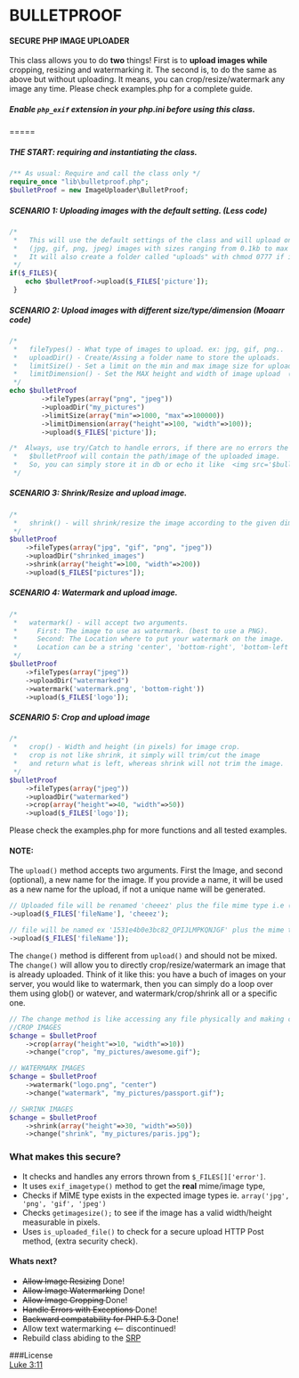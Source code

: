 # BULLETPROOF
#### SECURE PHP IMAGE UPLOADER
This class allows you to do **two** things!
First is to **upload images while** cropping, resizing and watermarking it.
The second is, to do the same as above but without uploading.
It means, you can crop/resize/watermark any image any time.
Please check examples.php for a complete guide.

##### **Enable** `php_exif` extension in your php.ini before using this class.
=====
##### THE START: requiring and instantiating the class.
````php
/** As usual: Require and call the class only */
require_once "lib\bulletproof.php";
$bulletProof = new ImageUploader\BulletProof;
````

##### SCENARIO 1: Uploading images with the default setting. (Less code)
````php
/*
 *   This will use the default settings of the class and will upload only
 *   (jpg, gif, png, jpeg) images with sizes ranging from 0.1kb to max 30kbs
 *   It will also create a folder called "uploads" with chmod 0777 if it does not exist.
 */ 
if($_FILES){
    echo $bulletProof->upload($_FILES['picture']);
 }
````

##### SCENARIO 2: Upload images with different size/type/dimension (Moaarr code)
````php
/*
 *   fileTypes() - What type of images to upload. ex: jpg, gif, png..
 *   uploadDir() - Create/Assing a folder name to store the uploads.
 *   limitSize() - Set a limit on the min and max image size for uploads (in bytes)
 *   limitDimension() - Set the MAX height and width of image upload  (in pixels)
 */
echo $bulletProof
        ->fileTypes(array("png", "jpeg"))
        ->uploadDir("my_pictures")
        ->limitSize(array("min"=>1000, "max"=>100000))
        ->limitDimension(array("height"=>100, "width"=>100));
        ->upload($_FILES['picture']);

/*  Always, use try/Catch to handle errors, if there are no errors the variable
 *   $bulletProof will contain the path/image of the uploaded image.
 *   So, you can simply store it in db or echo it like  <img src='$bulletProof' />;        
 */
````

##### SCENARIO 3: Shrink/Resize and upload image.
````php
/*
 *   shrink() - will shrink/resize the image according to the given dimensions (in pixels)
 */
$bulletProof
    ->fileTypes(array("jpg", "gif", "png", "jpeg"))
    ->uploadDir("shrinked_images")
    ->shrink(array("height"=>100, "width"=>200))
    ->upload($_FILES["pictures"]);
````

##### SCENARIO 4: Watermark and upload image.
````php
/*
 *   watermark() - will accept two arguments.
 *     First: The image to use as watermark. (best to use a PNG).
 *     Second: The Location where to put your watermark on the image.
 *     Location can be a string 'center', 'bottom-right', 'bottom-left', 'top-left'...
 */
$bulletProof
    ->fileTypes(array("jpeg"))
    ->uploadDir("watermarked")
    ->watermark('watermark.png', 'bottom-right'))
    ->upload($_FILES['logo']);
````


##### SCENARIO 5: Crop and upload image
````php
/*
 *   crop() - Width and height (in pixels) for image crop.
 *   crop is not like shrink, it simply will trim/cut the image
 *   and return what is left, whereas shrink will not trim the image.
 */
$bulletProof
    ->fileTypes(array("jpeg"))
    ->uploadDir("watermarked")
    ->crop(array("height"=>40, "width"=>50))
    ->upload($_FILES['logo']);
````

Please check the examples.php for more functions and all tested examples.


#### NOTE:
 The `upload()` method accepts two arguments. First the Image, and second (optional), a new name for the image.
 If you provide a name, it will be used as a new name for the upload, if not a unique name will be generated.
````php
// Uploaded file will be renamed 'cheeez' plus the file mime type i.e (jpg/png/gif...).
->upload($_FILES['fileName'], 'cheeez');

// file will be named ex '1531e4b0e3bc82_QPIJLMPKQNJGF' plus the mime type
->upload($_FILES['fileName']);
````

The `change()` method is different from `upload()` and should not be mixed.
The `change()` will allow you to directly crop/resize/watermark an image that is already uploaded.
Think of it like this: you have a buch of images on your server, you would like to watermark, then 
you can simply do a loop over them using glob() or watever, and watermark/crop/shrink all or 
a specific one. 

```php
// The change method is like accessing any file physically and making change to it. 
//CROP IMAGES
$change = $bulletProof
 	->crop(array("height"=>10, "width"=>10))
 	->change("crop", "my_pictures/awesome.gif");

// WATERMARK IMAGES
$change = $bulletProof
 	->watermark("logo.png", "center")
 	->change("watermark", "my_pictures/passport.gif");

// SHRINK IMAGES
$change = $bulletProof
 	->shrink(array("height"=>30, "width"=>50))
 	->change("shrink", "my_pictures/paris.jpg");
````

### What makes this secure?
* It checks and handles any errors thrown from `$_FILES[]['error']`.
* It uses `exif_imagetype()` method to get the **real** mime/image type,
* Checks if MIME type exists in the expected image types ie. `array('jpg', 'png', 'gif', 'jpeg')`
* Checks `getimagesize();` to see if the image has a valid width/height measurable in pixels.
* Uses `is_uploaded_file()` to check for a secure upload HTTP Post method, (extra security check).



#### Whats next?
* <del> Allow Image Resizing</del> Done!
* <del> Allow Image Watermarking</del> Done!
* <del> Allow Image Cropping </del> Done!
* <del> Handle Errors with Exceptions </del> Done!
* <del> Backward compatability for PHP 5.3 </del> Done!
* Allow text watermarking <-- discontinued!
* Rebuild class abiding to the [SRP](http://en.wikipedia.org/wiki/Single_responsibility_principle)




###License  
[Luke 3:11](http://www.kingjamesbibleonline.org/Luke-3-11/)
